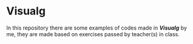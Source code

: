# Visualg

  In this repository there are some examples of codes made in **_Visualg_** by me, they are made based on exercises passed by teacher(s) in class.
